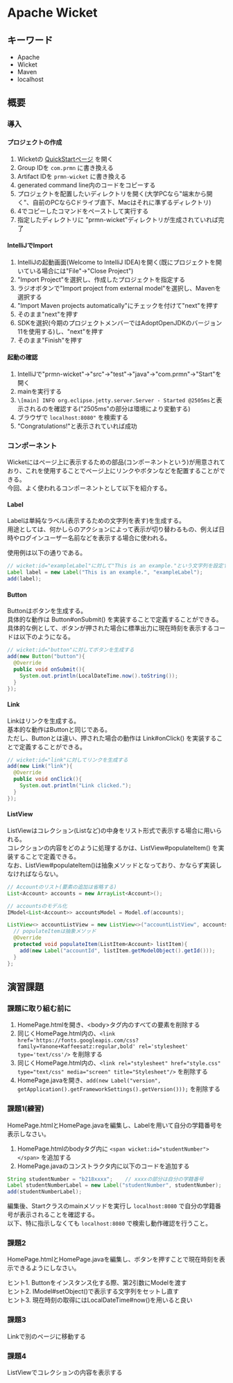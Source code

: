 # Apache Wicket

## キーワード

* Apache
* Wicket
* Maven
* localhost

## 概要

### 導入

#### プロジェクトの作成

1. Wicketの [QuickStartページ](https://wicket.apache.org/start/quickstart.html) を開く
2. Group IDを `com.prmn` に書き換える
3. Artifact IDを `prmn-wicket` に書き換える
4. generated command line内のコードをコピーする
5. プロジェクトを配置したいディレクトリを開く(大学PCなら"端末から開く"、自前のPCならCドライブ直下、Macはそれに準ずるディレクトリ)
6. 4でコピーしたコマンドをペーストして実行する
7. 指定したディレクトリに "prmn-wicket"ディレクトリが生成されていれば完了

#### IntelliJでImport

1. IntelliJの起動画面(Welcome to IntelliJ IDEA)を開く(既にプロジェクトを開いている場合には"File"->"Close Project")
2. "Import Project"を選択し、作成したプロジェクトを指定する
3. ラジオボタンで"Import project from external model"を選択し、Mavenを選択する
4. "Import Maven projects automatically"にチェックを付けて"next"を押す
5. そのまま"next"を押す
6. SDKを選択(今期のプロジェクトメンバーではAdoptOpenJDKのバージョン11を使用する)し、"next"を押す
7. そのまま"Finish"を押す

#### 起動の確認

1. IntelliJで"prmn-wicket"->"src"->"test"->"java"->"com.prmn"->"Start"を開く
2. mainを実行する
3. `\[main] INFO org.eclipse.jetty.server.Server - Started @2505ms`と表示されるのを確認する("2505ms"の部分は環境により変動する)
4. ブラウザで `localhost:8080"` を検索する
5. "Congratulations!"と表示されていれば成功

### コンポーネント

Wicketにはページ上に表示するための部品(コンポーネントという)が用意されており、これを使用することでページ上にリンクやボタンなどを配置することができる。<br/>
今回、よく使われるコンポーネントとして以下を紹介する。

#### Label

Labelは単純なラベル(表示するための文字列を表す)を生成する。<br/>
用途としては、何かしらのアクションによって表示が切り替わるもの、例えば日時やログインユーザー名前などを表示する場合に使われる。

使用例は以下の通りである。

```java
// wicket:id="exampleLabel"に対して"This is an example."という文字列を設定する
Label label = new Label("This is an example.", "exampleLabel");
add(label);
```

#### Button

Buttonはボタンを生成する。<br/>
具体的な動作は Button#onSubmit() を実装することで定義することができる。<br/>
具体的な例として、ボタンが押された場合に標準出力に現在時刻を表示するコードは以下のようになる。

```java
// wicket:id="button"に対してボタンを生成する
add(new Button("button"){
  @Override
  public void onSubmit(){
    System.out.println(LocalDateTime.now().toString());
  }
});
```

#### Link

Linkはリンクを生成する。<br/>
基本的な動作はButtonと同じである。<br/>
ただし、Buttonとは違い、押された場合の動作は Link#onClick() を実装することで定義することができる。<br/>

```java
// wicket:id="link"に対してリンクを生成する
add(new Link("link"){
  @Override
  public void onClick(){
    System.out.println("Link clicked.");
  }
});
```

#### ListView

ListViewはコレクション(Listなど)の中身をリスト形式で表示する場合に用いられる。<br/>
コレクションの内容をどのように処理するかは、ListView#populateItem() を実装することで定義できる。<br/>
なお、ListView#populateItem()は抽象メソッドとなっており、かならず実装しなければならない。

```java
// Accountのリスト(要素の追加は省略する)
List<Account> accounts = new ArrayList<Account>();

// accountsのモデル化
IModel<List<Account>> accountsModel = Model.of(accounts);

ListView<> accountListView = new ListView<>("accountListView", accountsModel){
  // populateItemは抽象メソッド
  @Override
  protected void populateItem(ListItem<Account> listItem){
    add(new Label("accountId", listItem.getModelObject().getId()));
  }
};
```

## 演習課題

### 課題に取り組む前に

1. HomePage.htmlを開き、\<body>タグ内のすべての要素を削除する
2. 同じくHomePage.html内の、`<link href='https://fonts.googleapis.com/css?family=Yanone+Kaffeesatz:regular,bold' rel='stylesheet' type='text/css'/>` を削除する
3. 同じくHomePage.html内の、`<link rel="stylesheet" href="style.css" type="text/css" media="screen" title="Stylesheet"/>` を削除する
4. HomePage.javaを開き、`add(new Label("version", getApplication().getFrameworkSettings().getVersion()));` を削除する

### 課題1(練習)

HomePage.htmlとHomePage.javaを編集し、Labelを用いて自分の学籍番号を表示しなさい。

1. HomePage.htmlのbodyタグ内に `<span wicket:id="studentNumber"></span>` を追加する
2. HomePage.javaのコンストラクタ内に以下のコードを追加する

```java
String studentNumber = "b218xxxx";    // xxxxの部分は自分の学籍番号
Label studentNumberLabel = new Label("studentNumber", studentNumber);
add(studentNumberLabel);
```

編集後、Startクラスのmainメソッドを実行し `localhost:8080` で自分の学籍番号が表示されることを確認する。<br/>
以下、特に指示しなくても `localhost:8080` で検索し動作確認を行うこと。

### 課題2

HomePage.htmlとHomePage.javaを編集し、ボタンを押すことで現在時刻を表示できるようにしなさい。

ヒント1. Buttonをインスタンス化する際、第2引数にModelを渡す<br/>
ヒント2. IModel#setObject()で表示する文字列をセットし直す<br/>
ヒント3. 現在時刻の取得にはLocalDateTime#now()を用いると良い

### 課題3

Linkで別のページに移動する

### 課題4

ListViewでコレクションの内容を表示する
